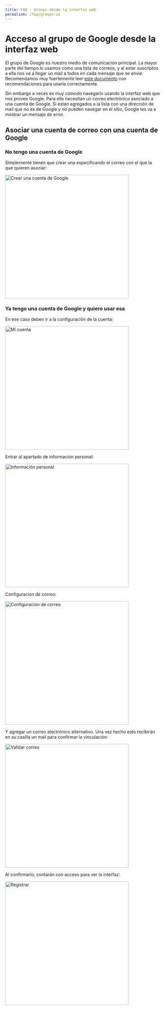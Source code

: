 ```yaml
---
title: FAQ - Groups desde la interfaz web
permalink: /faq/groups-ui
---
```


Acceso al grupo de Google desde la interfaz web
===============

El grupo de Google es nuestro medio de comunicación principal. La mayor parte
del tiempo lo usamos como una lista de correos, y al estar suscriptos a ella nos 
va a llegar un mail a todos en cada mensaje que se envíe. 
Recomendamos muy fuertemente leer [este documento](https://docs.google.com/presentation/d/1kYNugINI1GDcUi8xPkBP3SskobhZ8HS940Yg0a9KX4U/edit)
con recomendaciones para usarla correctamente.

Sin embargo a veces es muy cómodo navegarlo usando la interfaz web que nos
provee Google. Para ello necesitan un correo electrónico asociado a una cuenta 
de Google. Si están agregados a la lista con una dirección de mail que no es de
Google y no pueden navegar en el sitio, Google les va a mostrar un mensaje de
error.

## Asociar una cuenta de correo con una cuenta de Google

### No tengo una cuenta de Google

Simplemente tienen que crear una especificando el correo con el que la que
quieren asociar:

<a href="{{ 'assets/img/faq/instructivos/grupos_web/00-crear_cuenta.png' | relative_url }}">
    <img src="{{ 'assets/img/faq/instructivos/grupos_web/00-crear_cuenta.png' | relative_url }}" 
         alt="Crear una cuenta de Google" 
         style="width: 400px;"
         class="img-responsive img-thumbnail">
</a>

### Ya tengo una cuenta de Google y quiero usar esa

En ese caso deben ir a la configuración de la cuenta:

<a href="{{ 'assets/img/faq/instructivos/grupos_web/01-mi_cuenta.png' | relative_url }}">
    <img src="{{ 'assets/img/faq/instructivos/grupos_web/01-mi_cuenta.png' | relative_url }}" 
         alt="Mi cuenta" 
         style="width: 400px;"
         class="img-responsive img-thumbnail">
</a>

Entrar al apartado de información personal:

<a href="{{ 'assets/img/faq/instructivos/grupos_web/02-conf_personal.png' | relative_url }}">
    <img src="{{ 'assets/img/faq/instructivos/grupos_web/02-conf_personal.png' | relative_url }}" 
         alt="Información personal" 
         style="width: 400px;"
         class="img-responsive img-thumbnail">
</a>

Configuración de correo:

<a href="{{ 'assets/img/faq/instructivos/grupos_web/03-conf_correo.png' | relative_url }}">
    <img src="{{ 'assets/img/faq/instructivos/grupos_web/03-conf_correo.png' | relative_url }}" 
         alt="Configuración de correo" 
         style="width: 400px;"
         class="img-responsive img-thumbnail">
</a>

Y agregar un correo electrónico alternativo. Una vez hecho esto recibirán en su
casilla un mail para confirmar la vinculación:

<a href="{{ 'assets/img/faq/instructivos/grupos_web/04-validar_correo.png' | relative_url }}">
    <img src="{{ 'assets/img/faq/instructivos/grupos_web/04-validar_correo.png' | relative_url }}" 
         alt="Validar correo" 
         style="width: 400px;"
         class="img-responsive img-thumbnail">
</a>

Al confirmarlo, contarán con acceso para ver la interfaz:

<a href="{{ 'assets/img/faq/instructivos/grupos_web/05-registrar.png' | relative_url }}">
    <img src="{{ 'assets/img/faq/instructivos/grupos_web/05-registrar.png' | relative_url }}" 
         alt="Registrar" 
         style="width: 400px;"
         class="img-responsive img-thumbnail">
</a>
